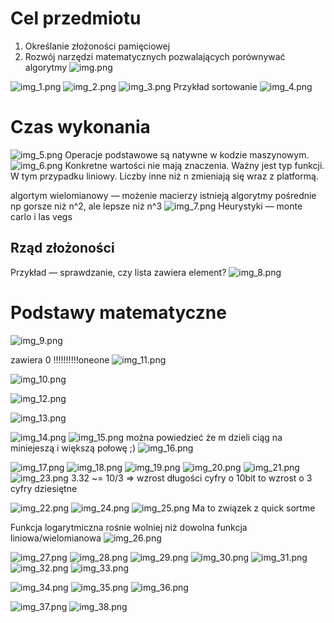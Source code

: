 # Cel przedmiotu
1. Określanie złożoności pamięciowej
2. Rozwój narzędzi matematycznych pozwalających porównywać algorytmy
![img.png](img.png)

![img_1.png](img_1.png)
![img_2.png](img_2.png)
![img_3.png](img_3.png)
Przykład sortowanie 
![img_4.png](img_4.png)

# Czas wykonania
![img_5.png](img_5.png)
Operacje podstawowe są natywne w kodzie maszynowym.
![img_6.png](img_6.png)
Konkretne wartości nie mają znaczenia. Ważny jest typ funkcji. W tym przypadku liniowy.
Liczby inne niż n zmieniają się wraz z platformą. 

algortym wielomianowy — możenie macierzy 
istnieją algorytmy pośrednie np gorsze niż n^2, ale lepsze niż n^3
![img_7.png](img_7.png)
Heurystyki — monte carlo i las vegs

## Rząd złożoności
Przykład — sprawdzanie, czy lista zawiera element? 
![img_8.png](img_8.png)

# Podstawy matematyczne 
![img_9.png](img_9.png)

zawiera 0 !!!!!!!!!!oneone
![img_11.png](img_11.png)

![img_10.png](img_10.png)

![img_12.png](img_12.png)

![img_13.png](img_13.png)

![img_14.png](img_14.png)
![img_15.png](img_15.png)
można powiedzieć że m dzieli ciąg na miniejeszą  i większą połowę ;) 
![img_16.png](img_16.png)

![img_17.png](img_17.png)
![img_18.png](img_18.png)
![img_19.png](img_19.png)
![img_20.png](img_20.png)
![img_21.png](img_21.png)
![img_23.png](img_23.png)
3.32 ~= 10/3 => wzrost długości cyfry o 10bit to wzrost o 3 cyfry dziesiętne

![img_22.png](img_22.png)
![img_24.png](img_24.png)
![img_25.png](img_25.png)
Ma to związek z quick sortme 


Funkcja logarytmiczna rośnie wolniej niż dowolna funkcja liniowa/wielomianowa 
![img_26.png](img_26.png)

![img_27.png](img_27.png)
![img_28.png](img_28.png)
![img_29.png](img_29.png)
![img_30.png](img_30.png)
![img_31.png](img_31.png)
![img_32.png](img_32.png)
![img_33.png](img_33.png)

![img_34.png](img_34.png)
![img_35.png](img_35.png)
![img_36.png](img_36.png)

![img_37.png](img_37.png)
![img_38.png](img_38.png)

